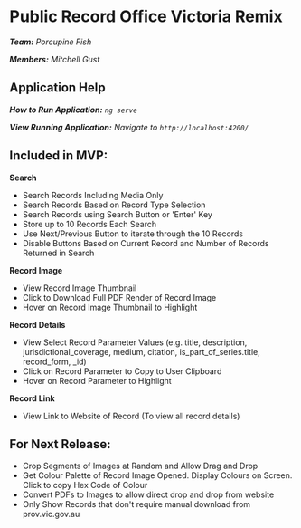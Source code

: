 # Public Record Office Victoria Remix
***Team:** Porcupine Fish*

***Members:** Mitchell Gust*

## Application Help

***How to Run Application:** `ng serve`*

***View Running Application:** Navigate to `http://localhost:4200/`*

## Included in MVP:

**Search**
- Search Records Including Media Only
- Search Records Based on Record Type Selection
- Search Records using Search Button or 'Enter' Key
- Store up to 10 Records Each Search
- Use Next/Previous Button to iterate through the 10 Records
- Disable Buttons Based on Current Record and Number of Records Returned in Search

**Record Image**
- View Record Image Thumbnail
- Click to Download Full PDF Render of Record Image
- Hover on Record Image Thumbnail to Highlight

**Record Details**
- View Select Record Parameter Values (e.g. title, description, jurisdictional_coverage, medium, citation, is_part_of_series.title, record_form, _id)
- Click on Record Parameter to Copy to User Clipboard
- Hover on Record Parameter to Highlight

**Record Link**
- View Link to Website of Record (To view all record details)

## For Next Release:
- Crop Segments of Images at Random and Allow Drag and Drop
- Get Colour Palette of Record Image Opened. Display Colours on Screen. Click to copy Hex Code of Colour
- Convert PDFs to Images to allow direct drop and drop from website
- Only Show Records that don't require manual download from prov.vic.gov.au
